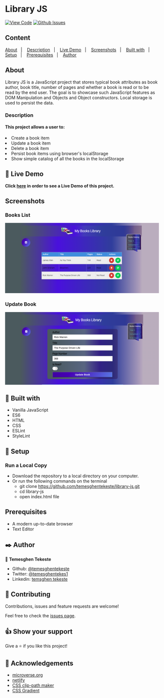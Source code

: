 # Library JS

[![View Code](https://img.shields.io/badge/View%20-Code-green)](https://github.com/temesghentekeste/library-js/pulls)
[![Github Issues](https://img.shields.io/badge/GitHub-Issues-orange)](https://github.com/temesghentekeste/library-js/issues)


## Content

<a text-align="center" href="#about">About</a>&nbsp;&nbsp;&nbsp;|&nbsp;&nbsp;&nbsp;
<a href="#description">Description</a>&nbsp;&nbsp;&nbsp;|&nbsp;&nbsp;&nbsp;
<a href="#live">Live Demo</a>&nbsp;&nbsp;&nbsp;|&nbsp;&nbsp;&nbsp;
<a href="#screenshots">Screenshots</a>&nbsp;&nbsp;&nbsp;|&nbsp;&nbsp;&nbsp;
<a href="#with">Built with</a>&nbsp;&nbsp;&nbsp;|&nbsp;&nbsp;&nbsp;
<a href="#setup">Setup</a>&nbsp;&nbsp;&nbsp;|&nbsp;&nbsp;&nbsp;
<a href="#prerequisites">Prerequisites</a>&nbsp;&nbsp;&nbsp;|&nbsp;&nbsp;&nbsp;
<a href="#author">Author</a>


## About <a name = "about"></a>

Library JS is a JavaScript project that stores typical book attributes as book author, book title, number of pages and whether a book is read or to be read by the end user. The goal is to showcase such JavaScript features as DOM Manipulation and Objects and Object constructors. Local storage is used to persist the data.

<h3>Description <a name = "description"></a></h3>
<h4>This project allows a user to:</h4>
<li>Create a book item</li>
<li>Update a book item</li>
<li>Delete a book item</li>
<li>Persist book items using browser's localStorage</li>
<li>Show simple catalog of all the books in the localStorage</li>

## 🔴 Live Demo <a name = "live"></a>

**Click [here](https://library-js-temesghen.netlify.app/) in order to see a Live Demo of this project.**

## Screenshots <a name = "screenshots"></a>

### Books List
![screenshot](./images/bookUI.png) 
### Update Book
![screenshot](./images/update-book.png) 

## 🔧 Built with<a name = "with"></a>

- Vanilla JavaScript
- ES6
- HTML
- CSS
- ESLint
- StyleLint

## 🔨 Setup<a name = "setup"></a>
### Run a Local Copy
- Download the repository to a local directory on your computer.
- Or run the following commands on the terminal
  - git clone https://github.com/temesghentekeste/library-js.git
  - cd library-js
  - open index.html file

## Prerequisites<a name = "prerequisites"></a>
- A modern up-to-date browser
- Text Editor

## ✒️  Author <a name = "author"></a>

👤 **Temesghen Tekeste**

- Github: [@temesghentekeste](https://github.com/temesghentekeste)
- Twitter: [@temesghentekes1](https://twitter.com/temesghentekes1)
- Linkedin: [temsghen tekeste](https://www.linkedin.com/in/temesghentekeste/)


## 🤝 Contributing

Contributions, issues and feature requests are welcome!

Feel free to check the [issues page](https://github.com/temesghentekeste/library-js/issues).


## 👍 Show your support

Give a ⭐️ if you like this project!

## :clap: Acknowledgements
- <a href="https://www.microverse.org/" target="_blank">microverse.org</a>
- <a href="https://netlify.com/" target="_blank">netlify</a>
- <a href="https://bennettfeely.com/clippy/" target="_blank">CSS clip-path maker</a>
- <a href="https://cssgradient.io/" target="_blank">CSS Gradient
</a>
</div>
